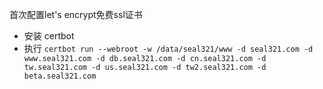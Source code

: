 首次配置let's encrypt免费ssl证书
 - 安装 certbot
 - 执行 `certbot run --webroot -w /data/seal321/www -d seal321.com -d www.seal321.com -d db.seal321.com -d cn.seal321.com -d tw.seal321.com -d us.seal321.com -d tw2.seal321.com -d beta.seal321.com`